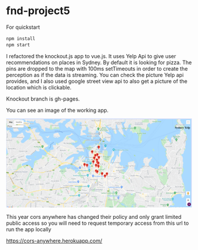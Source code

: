 # fnd-project5

For quickstart

```bash
npm install
npm start
```

I refactored the knockout.js app to vue.js. It uses Yelp Api to give user recommendations on places in Sydney. By default it is looking for pizza. The pins are dropped to the map with 100ms setTimeouts in order to create the perception as if the data is streaming. You can check the picture Yelp api provides, and I also used google street view api to also get a picture of the location which is clickable.

Knockout branch is gh-pages.

You can see an image of the working app.

![Working App](./workingApp.PNG)

This year cors anywhere has changed their policy and only grant limited public access so you will need to request temporary access from this url to run the app locally 

https://cors-anywhere.herokuapp.com/


